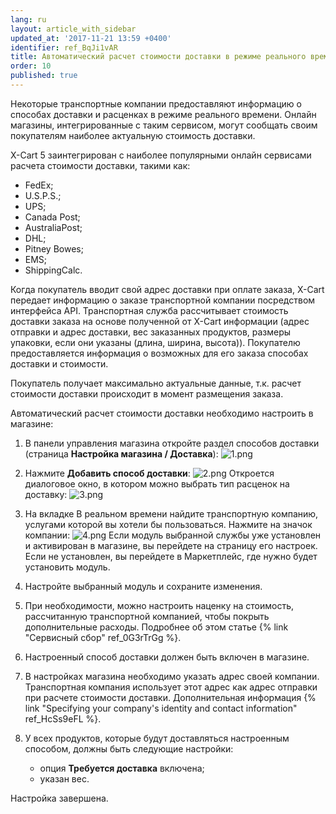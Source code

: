 ```yaml
---
lang: ru
layout: article_with_sidebar
updated_at: '2017-11-21 13:59 +0400'
identifier: ref_BqJi1vAR
title: Автоматический расчет стоимости доставки в режиме реального времени
order: 10
published: true
---
```

Некоторые транспортные компании предоставляют информацию о способах доставки и расценках в режиме реального времени. Онлайн магазины, интегрированные с таким сервисом, могут сообщать своим покупателям наиболее актуальную стоимость доставки.  

X-Cart 5 заинтегрирован с наиболее популярными онлайн сервисами расчета стоимости доставки, такими как:

*   FedEx;
*   U.S.P.S.;
*   UPS;
*   Canada Post;
*   AustraliaPost;
*   DHL;
*   Pitney Bowes;
*   EMS;
*   ShippingCalc.

Когда покупатель вводит свой адрес доставки при оплате заказа, X-Cart передает информацию о заказе транспортной компании посредством интерфейса API. Транспортная служба рассчитывает стоимость доставки заказа на основе полученной от X-Cart информации (адрес отправки и адрес доставки, вес заказанных продуктов, размеры упаковки, если они указаны (длина, ширина, высота)). Покупателю предоставляется информация о возможных для его заказа способах доставки и стоимости.

Покупатель получает максимально актуальные данные, т.к. расчет стоимости доставки происходит в момент размещения заказа.

Автоматический расчет стоимости доставки необходимо настроить в магазине:

1.  В панели управления магазина откройте раздел способов доставки (страница **Настройка магазина / Доставка**):
    ![1.png]({{site.baseurl}}/attachments/ref_BqJi1vAR/1.png)
2.  Нажмите **Добавить способ доставки**:
    ![2.png]({{site.baseurl}}/attachments/ref_BqJi1vAR/2.png)
    Откроется диалоговое окно, в котором можно выбрать тип расценок на доставку:
    ![3.png]({{site.baseurl}}/attachments/ref_BqJi1vAR/3.png)
3.  На вкладке В реальном времени найдите транспортную компанию, услугами которой вы хотели бы пользоваться. Нажмите на значок компании:
    ![4.png]({{site.baseurl}}/attachments/ref_BqJi1vAR/4.png)
    Если модуль выбранной службы уже установлен и активирован в магазине, вы перейдете на страницу его настроек. Если не установлен, вы перейдете в Маркетплейс, где нужно будет установить модуль. 

4.  Настройте выбранный модуль и сохраните изменения. 
    
5.  При необходимости, можно настроить наценку на стоимость, рассчитанную транспортной компанией, чтобы покрыть дополнительные расходы. Подробнее об этом  статье {% link "Сервисный сбор" ref_0G3rTrGg %}.

6.  Настроенный способ доставки должен быть включен в магазине.

7.  В настройках магазина необходимо указать адрес своей компании. Транспортная компания использует этот адрес как адрес отправки при расчете стоимости доставки. Дополнительная информация {% link "Specifying your company's identity and contact information" ref_HcSs9eFL %}. 

8.  У всех продуктов, которые будут доставляться настроенным способом, должны быть следующие настройки:
    *   опция **Требуется доставка** включена; 
    *   указан вес.

Настройка завершена.
